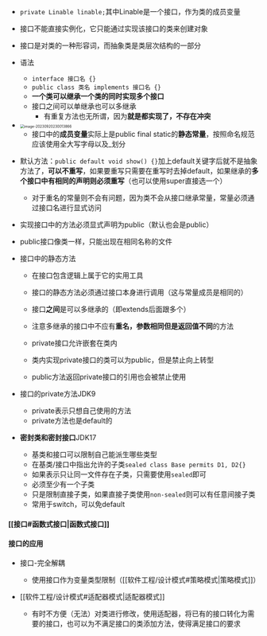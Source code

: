 
- `private Linable linable;`其中Linable是一个接口，作为类的成员变量
- 接口不能直接实例化，它只能通过实现该接口的类来创建对象
- 接口是对类的一种形容词，而抽象类是类层次结构的一部分

- 语法
  - `interface 接口名 {} `
  - `public class 类名 implements 接口名 {}`
  - **一个类可以继承一个类的同时实现多个接口**
  - 接口之间可以单继承也可以多继承
    - 有重复方法也无所谓，因为**就是都实现了，不存在冲突**

- <img src="https://thdlrt.oss-cn-beijing.aliyuncs.com/image-20230920230013866.png" alt="image-20230920230013866" style="zoom:50%;" />

  - 接口中的**成员变量**实际上是public final static的**静态常量**，按照命名规范应该使用全大写字母以及_划分

- 默认方法：`public default void show() {}`加上default关键字后就不是抽象方法了，**可以不重写**，如果要重写只需要在重写时去掉default，如果继承的**多个接口中有相同的声明则必须重写**（也可以使用super直接选一个）
  - 对于重名的常量则不会有问题，因为类不会从接口继承常量，常量必须通过接口名进行显式访问

- 实现接口中的方法必须显式声明为public（默认也会是public）

- public接口像类一样，只能出现在相同名称的文件

- 接口中的静态方法
  - 在接口包含逻辑上属于它的实用工具
  - 接口的静态方法必须通过接口本身进行调用（这与常量成员是相同的）

  - 接口**之间**是可以多继承的（即extends后面跟多个）
  - 注意多继承的接口中不应有**重名，参数相同但是返回值不同**的方法
  - private接口允许嵌套在类内
  - 类内实现private接口的类可以为public，但是禁止向上转型
  - public方法返回private接口的引用也会被禁止使用


- 接口的private方法JDK9
  - private表示只想自己使用的方法
  - private方法也是default的

- **密封类和密封接口**JDK17
  - 基类和接口可以限制自己能派生哪些类型
  - 在基类/接口中指出允许的子类`sealed class Base permits D1, D2{}`
  - 如果表示只让同一文件存在子类，只需要使用`sealed`即可
  - 必须至少有一个子类
  - 只是限制直接子类，如果直接子类使用`non-sealed`则可以有任意间接子类
  - 常用于switch，可以免default

#### [[接口#函数式接口|函数式接口]]

#### 接口的应用

- 接口-完全解耦
  - 使用接口作为变量类型限制（[[软件工程/设计模式#策略模式|策略模式]]）

- [[软件工程/设计模式#适配器模式|适配器模式]]
  - 有时不方便（无法）对类进行修改，使用适配器，将已有的接口转化为需要的接口，也可以为不满足接口的类添加方法，使得满足接口的要求